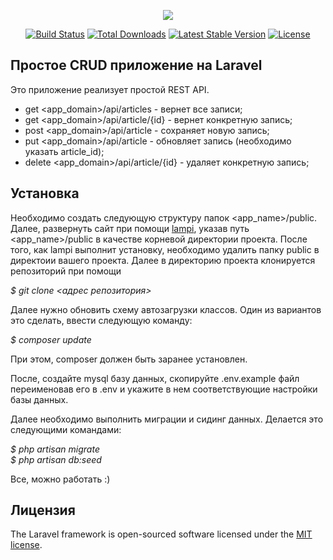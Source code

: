 <p align="center"><img src="https://laravel.com/assets/img/components/logo-laravel.svg"></p>

<p align="center">
<a href="https://travis-ci.org/laravel/framework"><img src="https://travis-ci.org/laravel/framework.svg" alt="Build Status"></a>
<a href="https://packagist.org/packages/laravel/framework"><img src="https://poser.pugx.org/laravel/framework/d/total.svg" alt="Total Downloads"></a>
<a href="https://packagist.org/packages/laravel/framework"><img src="https://poser.pugx.org/laravel/framework/v/stable.svg" alt="Latest Stable Version"></a>
<a href="https://packagist.org/packages/laravel/framework"><img src="https://poser.pugx.org/laravel/framework/license.svg" alt="License"></a>
</p>

## Простое CRUD приложение на Laravel

Это приложение реализует простой REST API. 

- get <app_domain>/api/articles - вернет все записи;
- get <app_domain>/api/article/{id} - вернет конкретную запись;
- post <app_domain>/api/article - сохраняет новую запись;
- put  <app_domain>/api/article - обновляет запись (необходимо указать article_id);
- delete <app_domain>/api/article/{id} - удаляет конкретную запись;

## Установка

Необходимо создать следующую структуру папок <app_name>/public. Далее, развернуть сайт при помощи
[lampi](https://github.com/neurobin/lampi), указав путь <app_name>/public в качестве корневой директории
проекта. После того, как lampi выполнит установку, необходимо удалить папку public в директоии вашего проекта.
Далее в директорию проекта клонируется репозиторий при помощи 


<i>$ git clone <адрес репозитория></i>

Далее нужно обновить схему автозагрузки классов. Один из вариантов это сделать, ввести следующую команду:

<i>$ composer update</i>

При этом, composer должен быть заранее установлен.

После, создайте mysql базу данных, скопируйте .env.example файл переименовав его в .env и укажите в нем
соответствующие настройки базы данных.

Далее необходимо выполнить миграции и сидинг данных. Делается  это следующими командами:

<i>$ php artisan migrate </i><br>
<i>$ php artisan db:seed </i>

Все, можно работать :)

## Лицензия

The Laravel framework is open-sourced software licensed under the [MIT license](https://opensource.org/licenses/MIT).
